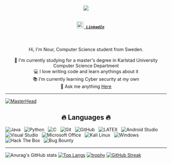 <h1 align="center">
  <a href="https://git.io/typing-svg">
    <img src="https://readme-typing-svg.herokuapp.com?font=times&size=30&duration=3000&color=00B619&center=true&lines=Hello+there.+My+name+is+Nour">
  </a>
</h1>

<h5 align="center">
  <code>
    <a href="https://www.linkedin.com/in/nour-al-dine-hassan/" title="LinkedIn Profile"><img width="22" src="https://media-exp1.licdn.com/dms/image/C560BAQHaVYd13rRz3A/company-logo_200_200/0/1638831589865?e=1655337600&v=beta&t=ksompCdI8mHhIsZzrsd5-fAgmLNUIrY0GvUmoukvIjo"> LinkedIn</a></code>
</h5>

<br>
<p align="center">
  Hi, I'm Nour, Computer Science student from Sweden.
  <br>
  <br>
  🔬 I'm currently studying for a master's degree in Karlstad University Computer Science Department
  <br>
  💻 I love writing code and learn anythings about it
  <br>
  📚 I’m currently learning Cyber security at my own
  <br>
  💬 Ask me anything <a href="https://github.com/nouradeen/nouradeen/issues" title="Issues">Here</a>
</p>
<hr>


[![MasterHead](https://gist.githubusercontent.com/brettlangdon/85942af486eb79118467/raw/2a7409cd3c26a90b2e82bdc40dc7db18b92b3517/B1lMORS%2520-%2520Imgur.jpg)](https://github.com/nouradeen)










<h2 align="center">🔥 Languages 🔥</h2>

![Java](https://img.shields.io/badge/-Java-black?logo=java&style=social)&nbsp;&nbsp;
![Python](https://img.shields.io/badge/-Python-black?logo=Python&style=social)&nbsp;&nbsp;
![C](https://img.shields.io/badge/-C-black?logo=c&style=social)&nbsp;&nbsp;
![Git](https://img.shields.io/badge/-Git-black?logo=git&style=social)&nbsp;&nbsp;
![GitHub](https://img.shields.io/badge/-GitHub-black?logo=github&style=social)&nbsp;&nbsp;
![LATEX](https://img.shields.io/badge/-LATEX-black?logo=latex&style=social)&nbsp;&nbsp;
![Android Studio](https://img.shields.io/badge/-Android%20Studio-black?logo=android&style=social)&nbsp;&nbsp;
![Visual Studio](https://img.shields.io/badge/-Visual%20Studio-black?logo=visualstudio&style=social)&nbsp;&nbsp;
![Microsoft Office](https://img.shields.io/badge/-Microsoft%20Office-black?logo=microsoftoffice&style=social)&nbsp;&nbsp;
![Kali Linux](https://img.shields.io/badge/-Kali%20Linux-black?logo=kalilinux&style=social)&nbsp;&nbsp;
![Windows](https://img.shields.io/badge/-Windows-black?logo=windows&style=social)&nbsp;&nbsp;
![Hack The Box](https://img.shields.io/badge/-Hack%20The%20Box-black?logo=hackthebox&style=social)&nbsp;&nbsp;
![Bug Bounty](https://img.shields.io/badge/-Bug%20Bounty-black?logo=hackerone&style=social)&nbsp;&nbsp;

<hr>

![Anurag's GitHub stats](https://github-readme-stats.vercel.app/api?username=nouradeen&show_icons=true&theme=radical)
[![Top Langs](https://github-readme-stats.vercel.app/api/top-langs/?username=nouradeen&theme=radical)](https://github.com/anuraghazra/github-readme-stats)
[![trophy](https://github-profile-trophy.vercel.app/?username=nouradeen&theme=radical&row=2&column=3)](https://github.com/ryo-ma/github-profile-trophy)
[![GitHub Streak](http://github-readme-streak-stats.herokuapp.com?user=nouradeen&theme=radical&hide_border=true&date_format=j%20M%5B%20Y%5D)](https://git.io/streak-stats)


